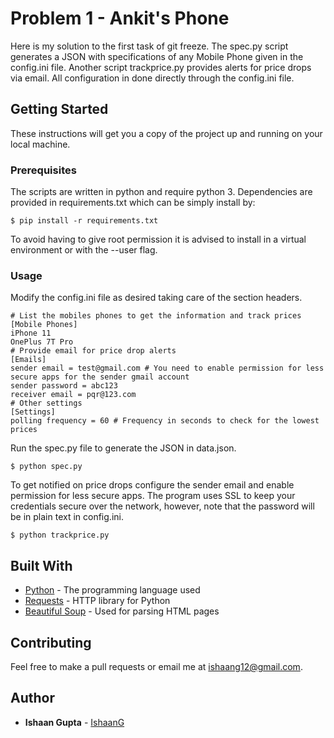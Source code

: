 # Problem 1 - Ankit's Phone

Here is my solution to the first task of git freeze. The spec.py script generates a JSON with specifications of any Mobile Phone given in the config.ini file. Another script trackprice.py provides alerts for price drops via email. All configuration in done directly through the config.ini file.

## Getting Started

These instructions will get you a copy of the project up and running on your local machine.

### Prerequisites

The scripts are written in python and require python 3. Dependencies are provided in requirements.txt which can be simply install by:


    $ pip install -r requirements.txt


To avoid having to give root permission it is advised to install in a virtual environment or with the --user flag.

### Usage

Modify the config.ini file as desired taking care of the section headers.


    # List the mobiles phones to get the information and track prices
    [Mobile Phones]
    iPhone 11
    OnePlus 7T Pro
    # Provide email for price drop alerts
    [Emails]
    sender email = test@gmail.com # You need to enable permission for less secure apps for the sender gmail account
    sender password = abc123
    receiver email = pqr@123.com
    # Other settings
    [Settings]
    polling frequency = 60 # Frequency in seconds to check for the lowest prices 


Run the spec.py file to generate the JSON in data.json.


    $ python spec.py


To get notified on price drops configure the sender email and enable permission for less secure apps. The program uses SSL to keep your credentials secure over the network, however, note that the password will be in plain text in config.ini.


    $ python trackprice.py


## Built With

* [Python](https://www.python.org/) - The programming language used
* [Requests](https://requests.readthedocs.io/en/master/) - HTTP library for Python
* [Beautiful Soup](https://www.crummy.com/software/BeautifulSoup/bs4/doc/) - Used for parsing HTML pages

## Contributing

Feel free to make a pull requests or email me at <ishaang12@gmail.com>.

## Author

* **Ishaan Gupta** - [IshaanG](https://github.com/IshaanG)
